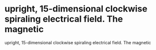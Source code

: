 # upright, 15-dimensional clockwise spiraling electrical field. The magnetic

upright, 15-dimensional clockwise spiraling electrical field. The magnetic